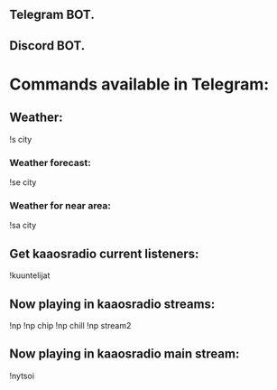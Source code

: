 ## Telegram BOT.
## Discord BOT.

# Commands available in Telegram:
## Weather:
!s city

### Weather forecast:
!se city

### Weather for near area:
!sa city

## Get kaaosradio current listeners:
!kuuntelijat

## Now playing in kaaosradio streams:
!np
!np chip
!np chill
!np stream2

## Now playing in kaaosradio main stream:
!nytsoi
